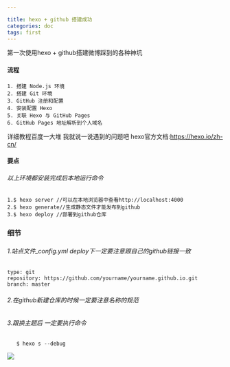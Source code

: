 ```yaml
---

title: hexo + github 搭建成功
categories: doc
tags: first
---
```

第一次使用hexo + github搭建微博踩到的各种神坑
#### 流程
    1. 搭建 Node.js 环境
    2. 搭建 Git 环境
    3. GitHub 注册和配置
    4. 安装配置 Hexo
    5. 关联 Hexo 与 GitHub Pages
    6. GitHub Pages 地址解析到个人域名  
详细教程百度一大堆 我就说一说遇到的问题吧
hexo官方文档:https://hexo.io/zh-cn/
#### 要点
###### 以上环境都安装完成后本地运行命令
    1.$ hexo server //可以在本地浏览器中查看http://localhost:4000
    2.$ hexo generate//生成静态文件才能发布到github
    3.$ hexo deploy //部署到github仓库
### 细节
###### 1.站点文件_config.yml deploy下一定要注意跟自己的github链接一致
    type: git
    repository: https://github.com/yourname/yourname.github.io.git
    branch: master
###### 2.在github新建仓库的时候一定要注意名称的规范
###### 3.跟换主题后 一定要执行命令
       $ hexo s --debug
<img src="http://s9.knowsky.com/bizhi/l/15001-25000/2009529364934518395.jpg"></img>
